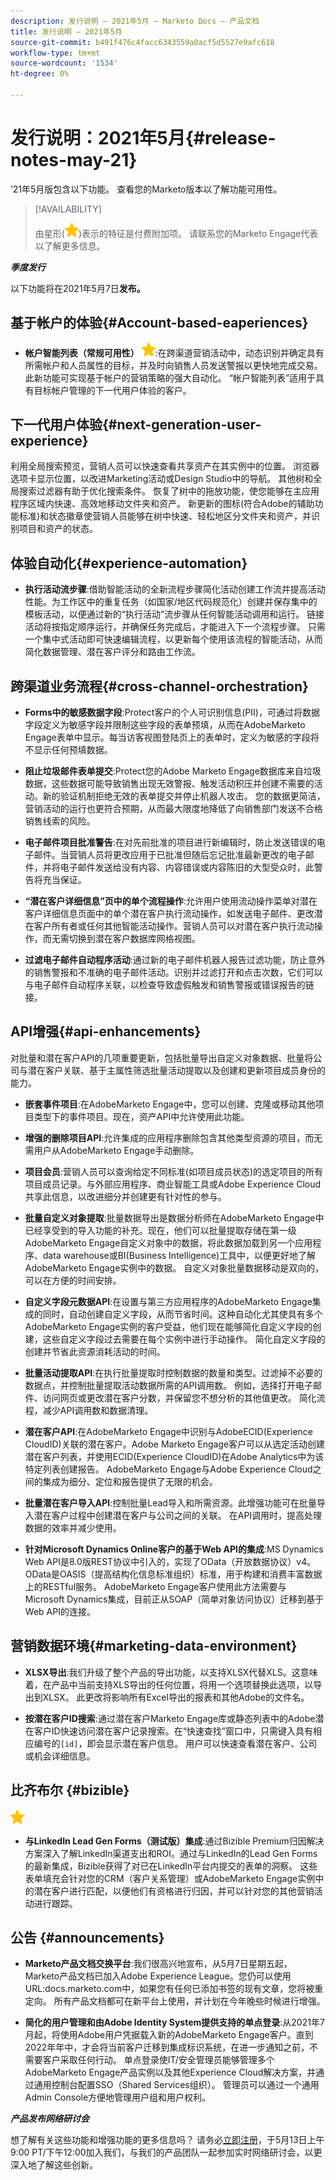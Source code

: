 ```yaml
---
description: 发行说明 — 2021年5月 — Marketo Docs — 产品文档
title: 发行说明 — 2021年5月
source-git-commit: b491f476c4facc6343559a0acf5d5527e9afc618
workflow-type: tm+mt
source-wordcount: '1534'
ht-degree: 0%

---
```


# 发行说明：2021年5月{#release-notes-may-21}

’21年5月版包含以下功能。 查看您的Marketo版本以了解功能可用性。

>[!AVAILABILITY]
>
>由星形(![](assets/yellow-star.png))表示的特征是付费附加项。 请联系您的Marketo Engage代表以了解更多信息。

**_季度发行_**

以下功能将在2021年5月7日&#x200B;**发布。**

## 基于帐户的体验{#Account-based-eaperiences}

* **帐户智能列表（常规可用性）** ![](assets/yellow-star.png):在跨渠道营销活动中，动态识别并确定具有所需帐户和人员属性的目标，并及时向销售人员发送警报以更快地完成交易。此新功能可实现基于帐户的营销策略的强大自动化。 “帐户智能列表”适用于具有目标帐户管理的下一代用户体验的客户。

## 下一代用户体验{#next-generation-user-experience}

利用全局搜索预览，营销人员可以快速查看共享资产在其实例中的位置。 浏览器选项卡显示位置，以改进Marketing活动或Design Studio中的导航。 其他树和全局搜索过滤器有助于优化搜索条件。 恢复了树中的拖放功能，使您能够在主应用程序区域内快速、高效地移动文件夹和资产。 新更新的图标(符合Adobe的辅助功能标准)和状态徽章使营销人员能够在树中快速、轻松地区分文件夹和资产，并识别项目和资产的状态。

## 体验自动化{#experience-automation}

* **执行活动流步骤**:借助智能活动的全新流程步骤简化活动创建工作流并提高活动性能。为工作区中的重复任务（如国家/地区代码规范化）创建并保存集中的模板活动，以便通过新的“执行活动”流步骤从任何智能活动调用和运行。 链接活动将按指定顺序运行，并确保任务完成后，才能进入下一个流程步骤。 只需一个集中式活动即可快速编辑流程，以更新每个使用该流程的智能活动，从而简化数据管理、潜在客户评分和路由工作流。

## 跨渠道业务流程{#cross-channel-orchestration}

* **Forms中的敏感数据字段**:Protect客户的个人可识别信息(PII)，可通过将数据字段定义为敏感字段并限制这些字段的表单预填，从而在AdobeMarketo Engage表单中显示。每当访客视图登陆页上的表单时，定义为敏感的字段将不显示任何预填数据。

* **阻止垃圾邮件表单提交**:Protect您的Adobe Marketo Engage数据库来自垃圾数据，这些数据可能导致销售出现无效警报、触发活动积压并创建不需要的活动。新的验证机制拒绝无效的表单提交并停止机器人攻击。 您的数据更简洁，营销活动的运行也更符合预期，从而最大限度地降低了向销售部门发送不合格销售线索的风险。

* **电子邮件项目批准警告**:在对先前批准的项目进行新编辑时，防止发送错误的电子邮件。当营销人员将更改应用于已批准但随后忘记批准最新更改的电子邮件，并将电子邮件发送给没有内容、内容错误或内容陈旧的大型受众时，此警告将充当保证。

* **“潜在客户详细信息”页中的单个流程操作**:允许用户使用流动操作菜单对潜在客户详细信息页面中的单个潜在客户执行流动操作，如发送电子邮件、更改潜在客户所有者或任何其他智能活动操作。营销人员可以对潜在客户执行流动操作，而无需切换到潜在客户数据库网格视图。

* **过滤电子邮件自动程序活动**:通过新的电子邮件机器人报告过滤功能，防止意外的销售警报和不准确的电子邮件活动。识别并过滤打开和点击次数，它们可以与电子邮件自动程序关联，以检查导致虚假触发和销售警报或错误报告的链接。

## API增强{#api-enhancements}

对批量和潜在客户API的几项重要更新，包括批量导出自定义对象数据、批量将公司与潜在客户关联、基于主属性筛选批量活动提取以及创建和更新项目成员身份的能力。

* **嵌套事件项目**:在AdobeMarketo Engage中，您可以创建、克隆或移动其他项目类型下的事件项目。现在，资产API中允许使用此功能。

* **增强的删除项目API**:允许集成的应用程序删除包含其他类型资源的项目，而无需用户从AdobeMarketo Engage手动删除。

* **项目会员**:营销人员可以查询给定不同标准(如项目成员状态)的选定项目的所有项目成员记录。与外部应用程序、商业智能工具或Adobe Experience Cloud共享此信息，以改进细分并创建更有针对性的参与。

* **批量自定义对象提取**:批量数据导出是数据分析师在AdobeMarketo Engage中已经享受到的导入功能的补充。现在，他们可以批量提取存储在第一级AdobeMarketo Engage自定义对象中的数据，将此数据加载到另一个应用程序、data warehouse或BI(Business Intelligence)工具中，以便更好地了解AdobeMarketo Engage实例中的数据。  自定义对象批量数据移动是双向的，可以在方便的时间安排。

* **自定义字段元数据API**:在设置与第三方应用程序的AdobeMarketo Engage集成的同时，自动创建自定义字段，从而节省时间。这种自动化尤其使具有多个AdobeMarketo Engage实例的客户受益，他们现在能够简化自定义字段的创建，这些自定义字段过去需要在每个实例中进行手动操作。 简化自定义字段的创建并节省此资源消耗活动的时间。

* **批量活动提取API**:在执行批量提取时控制数据的数量和类型。过滤掉不必要的数据点，并控制批量提取活动数据所需的API调用数。  例如，选择打开电子邮件、访问网页或更改潜在客户分数，并保留您不想分析的其他值更改。 简化流程，减少API调用数和数据清理。

* **潜在客户API**:在AdobeMarketo Engage中识别与AdobeECID(Experience CloudID)关联的潜在客户。Adobe Marketo Engage客户可以从选定活动创建潜在客户列表，并使用ECID(Experience CloudID)在Adobe Analytics中为该特定列表创建报告。 AdobeMarketo Engage与Adobe Experience Cloud之间的集成为细分、定位和报告提供了无限的机会。

* **批量潜在客户导入API**:控制批量Lead导入和所需资源。此增强功能可在批量导入潜在客户过程中创建潜在客户与公司之间的关联。 在API调用时，提高处理数据的效率并减少使用。

* **针对Microsoft Dynamics Online客户的基于Web API的集成**:MS Dynamics Web API是8.0版REST协议中引入的，实现了OData（开放数据协议）v4。OData是OASIS（提高结构化信息标准组织）标准，用于构建和消费丰富数据上的RESTful服务。 AdobeMarketo Engage客户使用此方法需要与Microsoft Dynamics集成，目前正从SOAP（简单对象访问协议）迁移到基于Web API的连接。

## 营销数据环境{#marketing-data-environment}

* **XLSX导出**:我们升级了整个产品的导出功能，以支持XLSX代替XLS。这意味着，在产品中当前支持XLS导出的任何位置，将用一个选项替换此选项，以导出到XLSX。 此更改将影响所有Excel导出的报表和其他Adobe的文件名。

* **按潜在客户ID搜索**:通过潜在客户Marketo Engage库或静态列表中的Adobe潜在客户ID快速访问潜在客户记录搜索。在“快速查找”窗口中，只需键入具有相应编号的`[id]`，即会显示潜在客户信息。 用户可以快速查看潜在客户、公司或机会详细信息。

## 比齐布尔 {#bizible}

![](assets/yellow-star.png)

* **与LinkedIn Lead Gen Forms（测试版）集成**:通过Bizible Premium归因解决方案深入了解LinkedIn渠道支出和ROI。通过与LinkedIn的Lead Gen Forms的最新集成，Bizible获得了对已在LinkedIn平台内提交的表单的洞察。 这些表单填充会针对您的CRM（客户关系管理）或AdobeMarketo Engage实例中的潜在客户进行匹配，以便他们有资格进行归因，并可以针对您的其他营销活动进行跟踪。

## 公告 {#announcements}

* **Marketo产品文档交换平台**:我们很高兴地宣布，从5月7日星期五起，Marketo产品文档已加入Adobe Experience League。您仍可以使用URL:docs.marketo.com中，如果您有任何已添加书签的现有文章，您将被重定向。 所有产品文档都可在新平台上使用，并计划在今年晚些时候进行增强。

* **简化的用户管理和由Adobe Identity System提供支持的单点登录**:从2021年7月起，将使用Adobe用户凭据载入新的AdobeMarketo Engage客户。直到2022年年中，才会将当前客户迁移到集成标识系统，在进一步通知之前，不需要客户采取任何行动。 单点登录使IT/安全管理员能够管理多个AdobeMarketo Engage产品实例以及其他Experience Cloud解决方案，并通过通用控制台配置SSO（Shared Services组织）。 管理员可以通过一个通用Admin Console方便地管理用户组和用户权利。

**_产品发布网络研讨会_**

想了解有关这些功能和增强功能的更多信息吗？ 请务必[立即注册](https://engage.marketo.com/May_21_Release_webinar_RegistrationPage.html)，于5月13日上午9:00 PT/下午12:00加入我们，与我们的产品团队一起参加实时网络研讨会，以更深入地了解这些创新。
